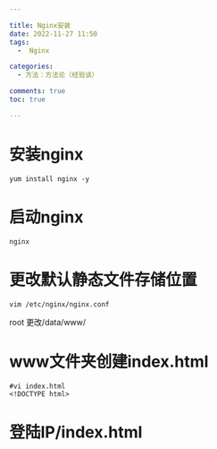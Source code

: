 ```yaml
---

title: Nginx安装
date: 2022-11-27 11:50
tags:
  -  Nginx

categories:
  - 方法：方法论（经验谈）

comments: true
toc: true

---
```

# 安装nginx

```
yum install nginx -y
```

# 启动nginx

```
nginx
```
# 更改默认静态文件存储位置

```
vim /etc/nginx/nginx.conf 
```
root 更改/data/www/

# www文件夹创建index.html

```
#vi index.html
<!DOCTYPE html>

```
# 登陆IP/index.html